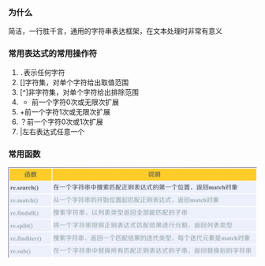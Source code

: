 ### 为什么
简洁，一行胜千言，通用的字符串表达框架，在文本处理时非常有意义
### 常用表达式的常用操作符
1.   `.`表示任何字符
2.  []字符集，对单个字符给出取值范围
3. [^]非字符集，对单个字符给出排除范围
4. * 前一个字符0次或无限次扩展
5. +前一个字符1次或无限次扩展
6. ？前一个字符0次或1次扩展
7. |左右表达式任意一个

### 常用函数
![输入图片说明](/imgs/2024-07-14/ZcW1cHhmjgEf8ETe.png)
<!--stackedit_data:
eyJoaXN0b3J5IjpbLTI5Nzg1NTQ1MiwtNzU1MjA0NzE0LDE1MD
E3ODUwMjJdfQ==
-->